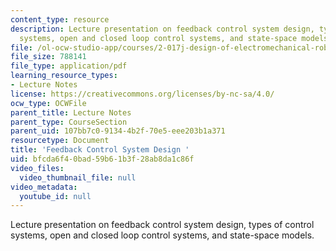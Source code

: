 ```yaml
---
content_type: resource
description: Lecture presentation on feedback control system design, types of control
  systems, open and closed loop control systems, and state-space models.
file: /ol-ocw-studio-app/courses/2-017j-design-of-electromechanical-robotic-systems-fall-2009/bfcda6f40bad59b61b3f28ab8da1c86f_MIT2_017JF09_control.pdf
file_size: 788141
file_type: application/pdf
learning_resource_types:
- Lecture Notes
license: https://creativecommons.org/licenses/by-nc-sa/4.0/
ocw_type: OCWFile
parent_title: Lecture Notes
parent_type: CourseSection
parent_uid: 107bb7c0-9134-4b2f-70e5-eee203b1a371
resourcetype: Document
title: 'Feedback Control System Design '
uid: bfcda6f4-0bad-59b6-1b3f-28ab8da1c86f
video_files:
  video_thumbnail_file: null
video_metadata:
  youtube_id: null
---
```

Lecture presentation on feedback control system design, types of control systems, open and closed loop control systems, and state-space models.